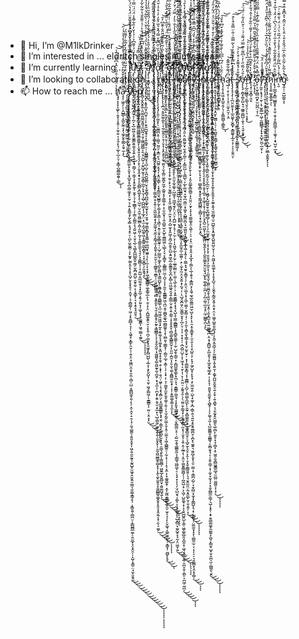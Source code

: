 - 👋 Hi, I’m @M1lkDrinker
- 👀 I’m interested in ... eldritch singles in my area
- 🌱 I’m currently learning ... j̷̨̨̢̧̢̨̨̨̧̢̧̡̧̧̡̧̧̧̢̢̧̡̨̨̧̨̨̡̨̨̡̧̛̛̛̛̛̲̜̦͖̟̫̮̯̲̣͉̜̥͇̲͈͓͕̮͓͔͓̺̱̩̥̪̠͇͚̝̙̠̰̦͉̜͍͙̱͇͉̟̰̖̗̻͕͉̘̝̥̠̜̪̙̫̮͚̪̹͕̙̫̱̟̰̼͓̱͕̖̩̥̩̺̗̮͕̥̥̱͔̣̯̬̩̣͉͕̻͇̗̹͖̣͎̟̱̪̻͎̞̗̹͔͖̘̟͓̳̙̯̮̹̠̜͍̝̤͓͖̪̤̭͙̠͈̯̤̩̻̦̤̺͔͈̳̺̼͓͍̹̙̗̣̯̜̭͓̣̠̯̜̘̜̰̘͚͚̠̗͈͈͓̱͓͎͖̦͍̯͈̰̱͕̰̭̺̥̫͖̘̭̮̬͈̮̮̳̘̼̹̳̝͇̗̥̹̣͙͇̯͍̜̻̪̤̦̞̳̺̻̲͚̦̠͍̰̲̟̞̤̝̭̯̦̦̝̺̜̟̳̠̤̘̼̝̮̱̭̼̓̍̋̍̀͆̅̊̋͗̈͑̌͐̽͆̉̍͛̂̇̑̄̈̈́̽̔̈́̀̋͒̂̽̒̓̔͊̌̈́̉̑̈́̐͂͋̈̓͆͒̀̆̊̎̈́̈́̔͑͛̐̅̉̆́̇̄̄͆̀̈́̈̈́͐̋͐̐͛͐̽͋͑̉̏͐̀̎̆͆̉̓͒̈́̋̇̓̄̏̈́̂͐̊̈́́̔͑̓̏̉͆́͐̈́͛͌̋̀̉̀̈́̈́͂̎̓̾̍̀̑̈̈́̆́̃̅̎͗͊̓͂̈̓͋̅̏̃͗͛̈́̓͗̓̇̿̒͛͂̍̈́̀̈̈̓͛́͛̒̄̆̊͛̿̏̀͊̂͛̂̓͊͋̋͛́̊̆͊̋͆̆̈̀͒̀̂̿͆̈́͆̇̂͌̃͐̌̊͆̌̏̍́̇̇̃͋͗̎̎́̏͊̅̈́́̊́́̈́͌̓͑́̍͋͋̉͐̀̍̒̈́̑͆͋͆̾̎̐̀͆̆͗͘͘̕͘͘̚̕͘̚̕̚͘̚̚͘͜͜͜͜͜͜͜͜͜͜͜͜͜͜͝͝͝͝͝͝͠͝͝͠͝͝͝͝͠ͅͅͅͅͅͅͅͅͅͅų̴̧̨̨̡̨̨̢̡̨̢̛̛̛̛̛̛̛̛̜̬̗̮̙̙͖̬̪̣̫̮̩̞̦̪̗͙̲̣̺͖̩̮̭̼̱͇̮͍̱̬̯͓͍͕̗̯̦̖͉̤̳̗͕̣͚͔̞̝̥̬̰̥̹̱̭͎͉̩̱̹̲͇͓̹̗̩̳͓̰͇̼̝͉̯͍͖̦͔̤̟̖̲̠͉͇͓̪̪̲̲̭̬̣̳̗̫̭̪̯͈̺̠̯̱̥̰̜̙̹̥̳̟̜͉͓͙̥̞̘͈̱͉̏̔̾̀̀̌̈́͗͌͆̉͗̉̔̆̓̎͋̅̄̾̈́̈́̈̿͑̽̀͆̐̃͌́́͑̒̾̌̔̅̀̎̃̔̓͋͑̍̉͋́͌̇͂͂͊̀̑̈̃̑̔̑̈̂͋́͊͗̄̾̓̎̊̀̈́̔̍̎̈́̓̑͋̑̑̄̀̂̇̏̇̋̀̌́̈́̌̉́̒̋̌̽̑̽̇̇̄͐̓̿̽́̿̓͗̋̀͌̈́͌̈̉̔̽͆̿͒́̀͑̀́̂̏̽́̇̆͛̌̎̊̉̐̿͑̽͗̓͑͒̐͛́̊̿̿̓̀̉̈͗̋̓́͑̈́̎̏̎̓̾͐̆̌̄̃̓̏̉̚͘͘͘̕͘̕̚͘̚͘̚̚̕̚̚̕͜͝͝͝͝͝͝͠͝͠͝͝͠͠͝͠͠ͅṡ̸̨̧̡̢̡̧̡̡̨̨̡̡͚̟̝̙̜͕̫͚̜̼͈͎̖̲͕̖͇̳͖̻̳̱͇̯͇͍̙͎̮̟͈̝̯͉̖̗͓̖̦̯͙̭̝͓̞̩̝̮̪͇͕̪͚͓̖̙̜̺̫̜̤̠̭̼̜͈̻̲̻͕̪̩̱͖̹̰͔̝͉͇͈̱̼͕̘̘̗͉̖̳̻͎̜̞̣̰̺͔̼̲̫̫̯̗͎̟͈̲̠̝͍̗̤͍͓͎͚͎͙̘̟͚̱͇͎͖͉̰̳͔̼͍̆̀̀̎́̿̾͜͜ͅͅͅͅͅͅt̴̡̡̢̡̡̧̧̨̨̧̧̧̛̛̛̻͎̮̭̬̯̭̜̱̤͚̯̤̳̮̭͈̘̼̺̰̤̘̮͔̰͚͖͚̺͕͈͔̠̰̺̹̗̫̯̺̘̰̝̩̼̟͇̦̲̰̦̙̟̮̩͎̺̹̪̪͚͎̖̗̲̟̤̣͉̫͕̰̞̺̰̥͖̩̥͇͍̰̲̝̻̟̜͔͓̤̬̻̹̗̼̱̭͉̟̑̈́̐̋̋̒̑̒͆͆́̆͌́̐͐̇̉͑͌̄̐̔͋̃̀̃̒̏̐̍̐͌̏̍̍̈́͑͛͌̐̌͌͘͜͜͜͜͜͜͝͠͝͝͝͝ͅͅͅ ̴̨̨̨̢̢̨̧̨̡̡̧̢̨̡̢̛̛̛̛̛̛̛̛̛̛͎͍̥̲̮̗̪̮̥̜̦̙̣̬͈̰̺̭̘̞͔̭̞̺̘̠̹͕̺̳͇̮̘͉̺̣̺̦̞̪̮̺̼͇̤̮̖̞̰̥̻̘̪̪̞͚̙̰̫̞̝̖̗̮͈̜̼̘͚̫͓̻̞̥͍͇̼̜͖̪̱̟͖͍̩̗̙̦̼̜̙̝͙̗͖͔̫̮̳̳̠͚̩̳̥̲̙̖̜̱̠͓͎̤͔̪̲͚̭̭̖̮̣̹̟̭̜̪̗͚̱͔̘͈͖͓̙̻̺̺̖͔̲͕͎͙̙̬̺̞̜͉͈̜͖͉̙̻͖̜̖̱͇̳͎̦̰̤̜͙̤͓̙̤͋̎̄̂̂̋̆͊̽͑̀̋́͑̌̌̀͑̀̆͛̇̀̏͋̔̔̔̾͛̑̑̈́̆̌̓̊̏͂͂̌̋̑͌͊̊̓̍̾̏̈̈́̑̎̌̐̎̎̐̽̐͊́͌͑͛̀͊̍̎̆̀͌́̈́͂̀̂̈́̀̈́̄̏̊̓̀̽̈́̎̈́͊̽͋͐͋̍̉̏̈̏̏̈͆̄̈͂́̃̔̽̿͆͗̉́͑̋̀̅̏͌̀͌̈̐̆͋̈̒̀͋̐̀̃͒͛͌̀́̋͆̂̈́͒́̏̒̐̿͌̅̾͒̊̈́̐̈́́́̂̀̂͛̈́̇̄̈́̐̅͒̈́̈́̏̀͛̀̽̆͒̑̅̃͊̀̃̈͛̕̕̕͘̚̕̕̕̚͘͘͘͜͜͜͜͜͝͝͝͠͠͝͝͝͝͝͝͝͝ͅͅͅͅͅą̷̡̨̧̛̛̣͍̳̟̭̤̺̤͚͈̺̉̅̈́͊̌͋̎̍̋̊̔́̒̀̋̐͋̀̒́̂̂̑̋̏̀̓͑̇̑͌̍̊́̽̓͆̓̌̒̉̿͐̅̄́̑̃͒̐̃̓́̐̅̑̂̽̅̂͂̾͛̌̈́́͋͒͑̅̀̀̎͌̀̇̇̋̈̀͊͆͊͊̽̌̿̓̿́̾̒̂̈́̓̏̒͗̈͒̓̈̍̇̋͌̊͑͛̚̕̕͘͘̕͘̕͘͘͜͜͠͝͝͝͝͠͝͝͝͝ͅ ̸̢̧̢̛̗̮̭̺̭̞̘̪̤̜̰͈̳̱̜̖͈͖̬̰̭̘̻̩͓͓̮̲̝̗͉̹̬̣̩̫͔̲͉̹̤̣͙̱̥͈̪̭̝͕͇̙̲̠̗͚̞̳͓̳͓̱̾͛͆̏̌̏͋͛͗͐̿̋̌̎̎͂̽̒̀͒́̊̐̃̋̄̃͌́̋͒̾̀͗̑͒͗̉͂̔̉͗̋̎͊́̈́̌͆͊͆̾͆͗͗͆̇͐͆̀́́́́͌̿͑͆̉̃̔̃̍̈͂̓͆͐̀̌͆̅͗̑̈̄̀̓͗̇̎͑̓͒̾̇͑̑̓̚͘̕͝͝͝͝ͅl̸̢̧̢̧̨̨̢̧̧̧̡̡̡̢̢̨̢̡̨̨̛̛̤̩̬̞̗͉͎̦̲̣̻̲͍̳̠͚͉̞͈̗̪͎͓̫͔̲̘͉̙̘̥̘̱̜̙͔͇̝̟̭͍̠̹̼͚̰̯̣̥͙͍̹̹̱͖̼̮͍͙̖̟̰͚̩͓̮̲͔͕̳̘̼͕̭̮̱̹̗̥̮̮̣̠̖͚̳̥͉̱̻̹̹̤͈͖̭͖͈͍͕̻͙̱͈͈̙̤͉̯̦̟̳̝̥̙̰̙͙͇̲̳̞͕͕͉̥̬̰̼̹͙͚͖͈͓͚̯͖̰̙̰̖̪̭̦̞͉̟̲͕̹̪͙̙͔͍̖̬̫̣͙̲̣̙͉̺̜̳̰̦͚̙̩̯̖͍̹͈̱͓̬̩̦̱̰̯͖͖̳̱̥̻̝͓̦͎̭̖̼͓̫͍̥̝̯͍̻͇̬͚̬̬̥͓͈̝̝̭̞̰͔̝̹̯̖̠͚̠̏̄̐̋̾͌́̀͐̅̐̄͗́̉̈́̔̍̌̍͒͗̀̒̉̉̈́̈͑̾̓̌̒̈͂̿̄̉̆̌̿͂̈́͊̐̆͑͋̋͂͑̚͘̕͘̚͜͜͜͜͜͜͝͝͝͝͝ͅͅͅͅͅơ̴̢̡̡̨̢̧̡̡̧̧̢̡̡̨̨̨̧̧̨̡̨̛̱̤̦͚͓̙̠̤̫̳̪͕̥̣̤̳͉̰̫̤̗͙̳̤̙̘̫̺͍͔̥̘͎͙͈̤̞͇̜͔͙̗͇̰̮̖̺͇̗̰̙̯̰̖̥̖͇̣̣͉̳͔̣͍̠̬̟̰̭͇̮͍̜̜̺̗̫͇̰̜͚̝̖̪̙͈̻͙͉̳̫̺̙̹̼̲̬̱̻̤̥̯̻͇̲̹̘̲̤̰͖̤̯͖͖͉̟̰͓͔͍͚̗̘̘͚͔̥̞͖̮͕̥̞̯͉̣̱̣͙̟̹̯͉̤̜͖̥̦̘͙͉̝̻̤̗͔̯̲͚̯̳̳̙͓̟͈̜͎̳̝͔̫̤̪̥̮͙͕̘̣̤͇͉̱̙͍͎͇͚̻̦͖̮̼̲̗̭͍̻̤̟̭͈͚̺̘͍̖̍̾̊̈͑͗͐̏̇̋͆͊̊̿́̂̽̊̅͐̌̒̓̇̊͐̍̌̈́̊̈́̇̽́̍̄́̍͑̃̓̍͗̋̔̓̎̓̒̓̾̈̓́̉͛̈́̽̊̏͗̔̈́̇̿̉͒̿̍̾͂̐̐̎͐̐̑͗͐͒̉͒̃́͗͒́̍͐̀͋̏̎͊͗̽̇̉͊͂͗̎͑̊̀̍̈̓͋͒̈́͐̆̂͆̊̌͋̃̉̒͛̇̈́̂̃̆͌́͑̈́̀̎͗͆̉̈͗̏̆̍͗̂̾͗̂͑̉̾͂̒̊͌̈́̓̀̂́̓̀̀͋̓͋̂́̈́̃̉̃̏̒̂̐̈́͑̄̔̎̇̈́̅̀́͐̏́̐̓̍̆̀̐̍̐̓̅̀͂̍͂͊́̚͘̚̚̚̚̕͘͜͜͜͜͜͜͜͜͝͝͠͠͝͝͠͝͠͠͝ͅͅͅͅͅͅt̸̢̢̧̡̡̡̡̢̢̡̧̢̢̢̨̨̧̛̛̪͕̣̱̯̬͚̣̰̙̜͎̼̦̬̭̗̠̩̖̹̬̞̜͓̭͙̥̞̰͉̼͈͉̦̬̗̳̤̼̱̪̟̰̼̗̮̲͍̞̥̖̳̲̜̟͕̹͈̯̬͎̹̭̠̻͍̫̤̟̺̥̫͇̲͖̤̖̲̲̖̗̘͔̝̻̱̦̣͇̳̲̤̤̲͔̪̞͔͔̦͈͈͎̮͇͇͍͖͉̪̤̭͎͚̻̭͚̘̲̪͇͚̥̖̝̖̫̻͈͎͚͇͓̦̦͇̤̹̲̘̝͚̦̩̗̣͔̟̩̹͉̹͚̫̟̼̱̙̱̱̞͚̩̦͍̹̗̞̫̗̰̬̤͚͎̮͎̭̜̤͚͉͎͖̖̻̳͍̠̩̰̣͓̦̦̦̝̖͙̼̣͎̟͚̱͚̭̜̣̭̙̰͖͔͇͇͕̲̥̼̠̫̥̠̘̖̙̠̬͚͉̝̲͍̼̫̰͕̦͙̳͓̦͖̺̙̙̥̎̄̔́̄̏̀̎͑̃͛̃̊̄̎̈̆̂̑̇͊̄͆̓̑̚͜͜͜͝͝ͅ ̵̨̧̛̛̛̛̝̙̟̗̯͙͖̹̱͕͆̀͒͐͗̇̐̆͗̀̌̐͂̒̈́́̓̋̅̀̈̅͊̀̽̂̀̎͛́͛̀͑̇̒̇̇͋̀͌̂̂́̾͆̍̏͊͂͌͛͒͆̈́̀͗̀͊͐̉͊̏̏̏̔͒́̊̐̓̑̆̅̅̀̏̄̆̓͂͋̋̌͑̀̓͐̓͌̆͆̈́̿̕̚̚͘̕̚̕̚̚̕͝͠͝͠͝͠͝ơ̵̡̢̡̨̨̨̢̨̧̢̡̨̨̡̢̨̢̢̨̛̛̛̛̛̮͕̦̯̲̱̫̘̰̮͇͙͚͈̬͓̼͓̤̣̻̲̳̫̟̬̥͍̬̪͕̲̻͓͎̝͎̟̰̗͕̙͎̠̰̘̳̗̜̟͓̼̦͖̻̬̜̰̮̦͓̭͔̺̫͓͓̭͖͎̱̪̗̲̤̭̥̯̺͕͍͖̭̲̣̰̱͇͈̙̬̪̣̙̻̦͈͖͚̘̯̘͍͎̳̲̣̬͔͍͎̱̦͇̹͎̞̞̥̭͓̣̻̠̳͓̻̳̼̬͕̹͈̰͕̪̯͎̗̱̣̮̖͚̣̭̪̳͍̼͕̟̜͎̩͕̱͚͚͎͇͕͔̫̩̙̍̆̔͌̀͊̀̽̎̌̾̊̓̇̈̿̈́̐̇͗͗̑̒̂̅̄͋̿̍̈̀̽͗̊̈̊̌́̊̽̅̇̋̇́̂̐̌̌̊̑̀̈́̏́͊̇̏̾̓́͆̑͋͗̋͛̒̉̅́̆͌͒͊̽́̈́̓͗̑̿͂͒̃̈́̅͗̈́̋̍̇̓̾̑̀̉̈͊̃̄̈́̀͋͋̀̏̇͗̔͗͆̄́̎̓̓̊̈́͒͑͛͆͑͌̅̍̑̄̾́͋̋̎́̑̎̎̅̊̆͒̆̿͊̾̏̽͆̏̀̓̆͗̈́̀̿͋͋̄̇̈́̀̐͂̔̀̓̌̑̾̋́͑̈́̀̔͒̎̒́̈̓͒̑̓̀͊͛̍̅͋͐͑̐̈̊̃͋̈́̓͌́̈́̈̊͆͋͑̈́̉͒̀̏̆͗͛͌̓͊͋̽̄͆̐̾̐̾̾́̔̓́͊̽̀̓̽͗́̔̌̓̔̂́͌͒̆̿̊͐́̍͘͘̚̕̕̚̕̕̚̕̕̕̕̚͘̚̚͘͘͘̚͜͜͜͜͜͜͜͠͠͝͝͝͠͝͝͠͝͠͝͝͝ͅͅf̷̧̨̢̨̡̢̨̧̧̨̧̨̢̡̢̧̡̡̨̧̧̨̨̧̡̢̧̧̧̧̨̧̡̧̧̻̫̪̖̩̘̯̦̬̮̝̳̗̗͕͈̭̙̜͈̫̞̼̞͚̠̜̺͖̥̹͖̲͓̫̘̙̤̞̤͕̩̪̺̫̘̹̥̦͕̫̣͕̦̩̝͖̮̗̲̖͓̗̫̗̣̫̲̯̰͇̤̙̜͚̦͉̲̜̭̹͕̣͓͍̮͇͇̝͔͓͉̟̺̝̞̮͇̱̲̻͇͎͙̘̻̭͚̰̖̜̰̜̺̗̬̦̳̠͓͎̻̺͚͓͇̙̟̪̦͓͉͙̳̳̹͚͈̘͔͕̙͍̟̳͇̥͚̦̣̮̖̻̳̤͕̠̹̗̺̼͔̱͉͇͇̱̰͕͔̲͇̘͖̺͖͎̠̜̘̟͙̩̩̖̗̤̘̺̬͉͎͚͕͔͕͓̼͚̝͈̠̺̝̻̤̘̰̬̺̥̞̘̰͎̤͖̮̹͍͋̿͂̓́̾̾̈́̉̈́̑̂̔̉̐͛̀̓̿̈́͗̆̓͘̕̕͜͜͜͜͜͜͝͠͝ͅͅͅͅͅͅ ̵̧̨̧̡̡̨̧̢̢̨̛̛̛̝̮̮̤͎͔͈̫̬̺̣̫͍̞̠̠̩̭̼͈̳̖̦͕̘͉̤̪͍͉̥̲͈̱̤͚̪͚̟̝͕̹̟̰͈͈̼̥͓̭͍̭͖͉͈̮̺̺̜̖̬͖̫̜̯̫̬̖̹͔͎̥̣̖̠͕̳̼̼̎̏̅͆̇̍͊̑͗̓̋̋̔̓̄͗̋̍̋̐́̐̓̃́̄̽̂́́̅̒̈̎̋̆͛̐̌̑͗́̔̏͑̒͋̅̾̈́́̏̈̎̋̎̆͑͌͋͌̍̔̉̓̊̐̃̾̾̀̀̿͆͂̾̆̎͊̆̒͆̾̆̍́̓̈͆̓̈̀̂̀͂̀́̈́̒̌̉̈̐͊̿̏̐̒̾̏́̇̄̃̀̑̉̐̏͌̄̔̍͌̓̿̆̃̇͆̈͂͌̐̃͒͂̓̈́̂̌̈́̈̅̈́̂̅͒̾̋̓̏̒̒̃́̑̚̕͘͘̚̕̕͘̚̕͜͜͜͝͝͝͝͝͝͠͝͝͝͝͠͝ͅͅͅc̸̢̨̢̧̢̢̡̨̧̧̧̧̢̡̨̢̨̢̢̡̢̡̢̢̢̧̛̛̛̛̛̛̛̛̹̥̩̘̞͙͉̞̤̳̞͇̖̫̰̰̦̫̭̤̤̣̙̼̹͖̗̖͚̦̩̺̲̝͎̰̤͇͇̦̘̝͔͕͕̬̖̦̟̞͎͖̲̜̘̻͍̮̰̟̬̪̤̜̗̥̲̫̥̼̜̲̼͍̜̣̙̣̰̦̥̰͔̤̟̬͍͙̩̰̘̣̦̣̖̺̘̬̪͈̗̤̼̯̳̠̬̟̗̪̗̤̹͔̩̦̞̣̟̩̦̣̪̭̺̤̺̞͕͎͖͔̘͔̮̗͎̹̙̜̭̫̤̠͕̰̭̘̭̦̗̖̫̰̣̮̦̳̘̟͕̞͇͓̻̜̰͙͎̜͈̥̜̞͍̣̯̩̰̲̗͎͕͈̤̩͚̬͈͇̼̻̗̩̦̪̭̺͔̠͕̖̺̦̺̱͚̖͙̣̝͎̬̺̺͍̺͎͚̠͖̬͚̠̻̯͓̪̭̝̜͖͉̟̺̯͙̲̦̯̪̝̯͎̯̪̙͕̪͖̦͖̪̦͋̃̍̓͒̀̏̈̐̽̅̿̐̑̋̈́́̊̌̀͛̔͆͌̈̎̽̂̋̄͊̑̾̎̾͌̊̑̀̃̎̔̌̀̋̈́̎̈̂̽͌̾̍͊̓͗͑̄͆͒̈́̆͂͂̂͒̂̄͊̆́́͌͌͐̅͛͋̒̈́̆̑̓̐̏͒́͒͛̽̒̈̑̈́̋̓̐̏͒̈̔͆̔̀͐̄͆͌́̂̎̂̓̈́̊́̅̌̄͌̈̋̎̊̒͂̒̊̑̔́̉̽̀͊̾̎́̆̍͘̕̕̚͘̚͘͘̕̕̕͜͜͜͜͜͠͝͝͝͠͝͝͠͝ͅͅͅǭ̴̨̨̢̢̨̡̧̧̡̨̢̢̨̡̢̡̡̨̢̧̨̧̨̧̛̛̼̤̣̗̻͉͈͔̤̯͚̰̬̤̟̼͕̭̞͚̠̹̣̙͇̫̺̣̣̖͇̺̖̣̦̲̙͚̮͉̝̫̘̪̣̳̤̣̟͚͙͕̺̳̮̪̹̘̮͖̤͈̞͓̻̮̺͕̲̩͖̩͓͍̗̖̣̤͇͓̘̮̱̣̬̳̞̦̗͕͈̤̖̫̲̝͔̞͔͖̜̮̺͎̫̙͇̣̘̦͔͕̼͕̝̻̞̬͕͇̜̥̟̮̠̰̥̮̠̹͙͎̜̻͇̝͇͉͔͎̯͇̻̦̝̺̦̩͇̫̺̞̲͖̙̩̱̰̠͙̻͚͈͍̞̠̼͚̟̻̼̱̗̠̘̲̬̫̗̘̬̠͓̱̣̹̥͓̬͚͇͈͍̩͉͉̬̭̼͈̤̣̰͙̱̫̲̙̮̜͈̝͍̗̣̖͗̎͊̈́̄̄̄̅̊̈́̀̉̃̿͛́̿̐̽̿́͛̽̒̔̄́̇̐̓̂̈́͂̏̽̃̀̈́̏̒̑̒͑̀̊̓̈́̿͛̌̆͆͒̋̐̏̎̉̽̀̒̇̾͗͂͋̈̄̽́̈́̅̾͋͋̿̉̿͛͆̓̏̂͌̿̋͊̔̃̌̀̏̌̌̈͂̓́̆͊̎̇̀͋̉̓͂̃̃͆͑̋͗̍̔̐̓̏̌̅̿̃̈́̐͋́͒͆̐͘͘̕̕̚̕̚̚͘͜͜͜͜͜͠͝͠͠͝͝͝͠͝ͅͅͅͅͅͅơ̸̧̡̧̢̡̧̧̢̨̡̧̨̡̨̨̧̧̧̨̨̠͓̬͉̫͈̮̲͍̖̦̦̥͈̪̺̥͍̥͖͚̞͙̯̳̝̦̥͓̯̙̱̹̜̟͎̯̗̤̳̥̻̼͇̠͓̝̤̱̤̩̮̙͕̟̖̟̼͚͚̝̯͕͖̩̜͕̠̣̗̟̤̮̮̜̥̭͔͙̲͓̜̦̳͕̖̲̩̯̥͉̝̳̪͕̗̝̼̘̰̘̲̯͈͇̤͖̫̜̺̞͙̙͎̠̯͔̥̞̳̱̟̩̫͎̮͕͔̣̟̺͈͕̜̙̟̗͖̗̺͓̹̙̥͓͕̙̫̫̫̩͍̣̺̖̟͚͎̞̪͔̻̜͍͉͍͈̝̥̬̱͈͇̪̥͕̪̝̖̫̱͍͉̰̯̪̟̱͓̖̯̠̣̳̣̘͕͇̪̗̺̦̘̯̠̻̤̟̼̞̞̭̳̺̝͉̝̜̫̭̼͕̹̤͚̼̮͓͓̞̖͚̺̼̫̹͔͔̩̖̠̠͉̯͚̪͓̖̭͙͎̻̜̏̄͋̍̿̑̍̍͐̏͒̄͌̃̐̇̀̽͗͛̏́́̒̄͜͜͜͝͝͠ͅͅͅl̷̨̧̛̪̱̝̰̩͙͓̦̤̬̦͙̞͔͔̩̘̇̆̌̋͊̏͆̀̍̉͒̒͛̎́̑͆̑̿̂̂͗̏̂̄̾͗͑̇̽̀̔̋̐̈́͆͌͊̊̈́̎͆̎̎̈̓̈́͋̒́̉̓̐̔̆͋̈̂̍̅̀̆̌̽̆̅̿̊̀̈́͑̃̓̋̍̽̒̅́̑̍́̄̇̓͌̒̒͊͒̍̍͒͆̈́̿̓̅̃̈́̍̀́̔̂̅͂̓̃́̈̂͌̈́̈́̀͋̏̇̆͆̂͘̕͠͠͝͝͝͝͠ͅ ̷̡̨̛̛̛̛̛̛̛͚̜̪͕̠̖̯̥̖̹̟̟̞̪̹̹͎͔̫̟̝̩͎͔̲̳̞̺͍̺̥̝͚͕̘͔͙̱̲͇̥͈̮͂̑̄̋̑̃͗͋̑́̈̿̿̓̔̀́̓̓̽͋̈́̊̓̒̒̒̔̉̅̈́̈́̇̅̓̇̏͑͑̆́͊̔̈́̍̽̊̐̆̇̇̀̄̎̓̄̾̎́̈́̂͛̋͐̉̎͋̈́͗̑̀̊͂̈̇̋̋̏̽͋̈́̽́̂͌̌͆͒̈́̉̒̇̃̾͗͐́̅̈͗̒̀̆̍͗͒̀̆͂̉͛̔̆̍̌̌̉́̉̏̐̅̊̑͋͒̾͆̀̀́̀̈́̉͛̀̀̈́̅̊͌̎̾̄̈́̊͆͐̈̿̉͗̊̅̀̊̃̃̿̊̏̀̾̐̂͑͑͊̐̐̄̃͑̏͒͒͆̌́̆̿̂͐̊̑̆͐́͌͐͌̋́̌̀͑͌̽̑͐́̅͋̈́̂̏̽̈̐̀̆̓̀̄́͐̇͋͛̉̕̕̚̕͘̕͘͘͘̚͘͜͜͠͝͠͠͝͝͠͝͝͠͠͝͝͝͠ͅs̸̡̧̨̨̨̢̧̨̧̨̡̡̛̛̛̛̛̛̗̟͍̭͚͚̰͓̣̥̖͍͉̺͓̠̥̻͇̬̯̝͔͇̗̥͇̜̼̤̬͇͕͖͚͚̝͙̟̮̦̗̘̝͕̹̮̻̥͇̝̞̬̙̗̳̘͇̺̳͕͚̺͔͙̜̬͔̗̙͈͕̭̏̆̃̊̽̆͐̀̊̑̈́̆̌́́̀̇͋̽͌̓̂́͗͌̋̎͒̂́̉͛̀̃͂̐̀̊̈͋̋̐̊͋̎͑͌́̓̈́̈́̄̌̋̿̅̋͐͒̕̚̕͜͜͜͝͝ţ̶̡̧̧̨̡̨̢̢̨̡̧̢̛̛̛̛̛̛̛̛̛̛̼̠̬͇̰̘̠̪̼͙̦̦̹̘͕̙̱̭̼̬̤̥̦͔̝̞̖̱̳̼͉̗̯͇̗͇̯̬͔͓̭͔̖̖̞̝̞̬̬͔̬͉͚̠̣͎͚̩̩̞̖̦͚̙̙̤̝͓̪̠̼͖͙̹̦̱̱̲̪̤̱̬͍̙̖͔̯̮͈͚̼̟̬̤̮̮̖̘̺̙̥͚͕̲̩̫̪̣̦̗̪̦͚̹̲̮͎̥̤̲̜̺̳̥̪͕̙͌̿̄̂̈͗̆̀͗͂̍͛͋̎̃̔̾͛̽̑̌̈́̐̆͌͊̅́͆͛̆͋̀̊̾̂́́̑̃̅̃̀̓̋̂̈́̋͂̎̃͌̓̿͂̾̋̐̈́̂̆͒̐͒̀̍̂͋̀̓̏͊̈́͗͋̒̐̀̊͆́̅̍̄̍̏̄̏̏̏́̍̾͋͛̔̾̈́͆̍̃͒̾̇̀̇͒̉͌̄̑͗͒͊̂̓̓̉̑̍͑͑̉̉̈́̏́̊̋̈́͑̎̏̇̋̓̈́̎̈́͋͗̏̒̇̈́̓́̌̋̈́̒̓̒̈͒̌̈́͑̎̔̃̊̎̉̾͋̌̐̆̀͌̿̐̑̉̊̋̔̀̏͗̓̂̋̈̾͋͗̋͗̉͆͛͒̓̓͆͌̈́̓̓̾͛̂̋̈́̓̿̾́̋̕̕̚̕̚̕͘̚͘̚̚̚̚͘̕̕̕̚̕̚̚͜͜͜͠͠͠͝͝͠͠͝͝͝͠͠͝͝ͅư̷̧̨̧̨̡̨̨̧̨̧̨̢̢̨̨̡̨̡̨̧̡̢̨̨̨̡̨̧̧̢̡̡̨̡͙͍͚̝͉̲͓̟͚̩̮̗͉̭͍̜̻͈̮̪̘̞̤̞̲̫̮̹̦͖̻̗͓̺͚͍̱̹̬̪͚̠̻̗͎͉̦̜̗̼̫͈̥̮̠̜͕̞͔̗͓̜͍̱͉̥͕̼̮͕̖̦͈̬̘̬̣͚͈̤͈̪̞̬̖͍͈̹̗̮͙̯̣͔̮͙̪̼͓̭̫̤͚͚̜̪̣̯͔̘̝̻̺̜̝̺̮̱̖̜̟͖̟̬̘͇̗͍̣̜̝̞͉̹̱͈̮̘̱̰̱̙̗̖̻̥̜̩̗̗͚̖͉̰̦̘̺̫͚̳̝̹̳̳̘͔̬̻͈̞̘͔̦̞͍̹̳̦͙̹̼͓͙̼͉̖̙͙̯̝̪̳̼̠̳̗͉̺̩͓̥̜̝̟̯̠͇͚͚̞̼͚̰̩̙̪̥̙͇̮̥̺̟̮̦̭̪̖̼̹̪͇͈̖̮̯͒̀̂́̅̊̈́̊͑̉̋͆͒̑͗̍̑̾̃̂̈́́̒̓̎̎̍̃̉͋̓̆̍̏̎̔͋͋̃̈́̏͌̀̀͐̀̓̃̈̅̍̓͂͐̏́̉͋̀̓̎̂̒̌̽̅̑͒̍̉͑̊͛̈́̔̉̅̀̈́̈́͗̌̅̐͋̓̀͗̑͘͘͘͘͘̕̚̚͜͜͜͜͝͝͝͝ͅͅͅͅͅf̸̧̡̨̨̧̢̢̢̨̧̢̧̧̡̨̡̨̢̧̢̢̢̧̧̢̛̛̛̛̛̛̱̭͕͙̙̱͇̦̯̱̪͚͈͎̘̘̜̭̼̼͉̜͇̬̻̟̜̱̞͙̫͎̥̞̞̼̞̠̥͍͍͓͕̼͍̝͍̘̫͈̰̻̘̫̠̪̲̭̝͙̭͖̬͓̺͈͍̺̠̬̗̩͔̤̰͖̖̝͖͚̗̟͕͕̥͓̺͉̹̩̬̼̟̗͇̯͙͈̜̭͙̠̯͔̣͖̱̩̺͍͈͈̲͉̣̦̗̭̫͔͈̱̺̦̗̗̰͚̪͍͎͈̝͍̮̩̣͚̞̰̺̮̯̮̭̠͍͎̤̟̹͍͉̻̟͉̩̬̰͓̭̯̮͇͈̖̲̜̻̙̤͍̥͙͉̜̻͓̩̥͖̯̗̫̭̻͖̱͇̼̲̘̫̫̺̤͚͖̮͕̜̝̜̒͐̏̓͊̄́̔̑͋̋̇̓͒̓̄͑͋̄̈͐̍̈́͂̓̋͐́͂́͑̈̒͂̏̇͆̈̐͗̊͗̊͒͂̋̈́̔͌͊̔͂̑̑́̒̌̒̋̆̓̍̑͋̒̔̋͛̂̽̍̌̈́͗̇́͐͑̈́̽̿̿̊͌͐̄̉̅̉̏̐̑͌̈̽̉͂̎̆́̉̑́̒͐̽̎̉̒̒̉̎̈́̌̃̎̀̂͒̈̿̔̀̀͒͋̈́̌̉̂͊͛͑͌͗̿̈́̆̐͑͐͑̋̎̂͆̅̈͗̇͗̌̍̽̊͂̾̓̍͂̍̅̈͂̒̆̂́̌͑̓̈́͘̚͘̚͘͜͜͝͝͠͝͝͝͝͠͝͝͠͠ͅͅͅͅͅf̶̡̢̧̧̢̢̨̧̛̛̱͕̗̘͓̝̞͉͍̹̦͓̖̭̮̙͖̳̣̩̠̜̣̠̪͍̥͍͇̗͙̖̳̘̱̖̬͓̼̩̫͇̠͎͊̀͊͊͂̌̽̈́̇̊͑̆̑́̈́͐̂̋̽͛͊̃̓̓̎͂̽̓̎̋͑̆͊̿̎͆̽̊͛͆̅͋̉̓́͒͗̿̕͘͘͘͝͠͠͝͝͠͝ͅ
- 💞️ I’m looking to collaborate on ... n̵̢̻̹̘̪͍̒͐̍͒̂͂̉̇́̀̍͂̈̉̒̒͆́͠͠ǫ̷͙̟̝̦̦̰͍͇̞̙͈̭͉̳̙̣̯͉̙͈̱̱̬̟̼̼̳̫̖̥̼̹̹͓̬̹̩͈̲̪̺̤̪͂͂͜͜͜t̶̢̡̧̡̠͈͔̹͇̹̤͍̯̞̮̖̲͎̜̪̫̳͓̞̲̘̺̼̫̤͙̫̟͇̤̻̝͚͙̥͇̞̘̱͆̃̉͆̉̿̌̌̊͋́̆̓͐̍́̚͘̕̚͜͜͜͝ͅ ̵̢̯̖̺̖̯̦̾̍̌͋̾͂̈͘͜ͅr̶̨̧̧̧̡̧̛̰͇͕̖̯̻͉̹̤̰̬͔̬͚̦̣̟͕͈̩͙̗͚͉̙̮͎͉͓̟̝̲̱̾̌́̽̓̏̃͊̍̐̅̓̏̆̀̾̌̋̆̽̚͜͜ͅͅȩ̸̤͕͍̯̀̀̿̍̇͒̉̈́̉̏̆̅̈́̇͛̄̀̆̑͒͌̎̋͌̐̅̀͂͑̽͗̈̓͐̚̚̕̚͜͠͝͝ͅą̸̯̠͚͍͉͇̠̣̖͚̘̯̖̟͎̞̝͕̭̹͕͓͔̋͛͒́́̆̓̈̈́͗̀̔̋͊̐̋̾̉͛̋̑̋́́͑̈́̐̚̚͠͝͝ͅĺ̴̩̈͛̋͊͗̾̓͌̆́͛̕͘͝͠ļ̵̨̨̢̧̖̙̥̤͔̣̲̠͉̼̞̳̘͉̪̫̣͍̲̬̱̖̥̣̯̫̪̙͉̜̥̮̼̼̝̰͓̥̹̀̇͛̑̂͒̃̃̈̃̒̉̿̉̈́͒͑̀̈́̑̉̓̔͆̓̄͑̈͂͂̊̾͐͆̽͘͘̚͠͠͝ͅy̵̢̛͙͕͖̥̞̮̹̼̦̖͕͔͖̪̮̪̬͓͎̫͓̦͓̺̠̍͊̈̔͌͒̾͊͝ ̷̨̧̢̢̛̛̹̞̝̙̩̗̞͕͒̍̐̃̀̏̐̊̌͑͂͑̈̿͑͛͆̾͋̉̑͋̽̎̈́̓͗̿̽̽̂̚͝͝͝͝͝ͅi̷̲̺͙͛̐̎̐̇͒̅̆̉̊͑̀̓̾́̈́͗̐̓͐̊͐͆̄̈́͊̍͑̒̋͠͠ň̸̨̧̢̢̼̖̘͚̙͈̘͓̪̯̰̝͖̩̦̭̙̼̹̻͓̭̳͒̀͌͗̽̍͋͐̓̐̑̇̈́̓̆̀́̽̐̍̍̏̐͑̓̃̍̑̑̈́́̓́̈́̔͜͝ͅt̴̡̩͚̞̩͇̦̹̯̟̗̬̰͙̯̦͓̫̙̩̹̜̥̮̲̭͔̱̙̙̖͈̣̾͂̆́̏̀͗̊̐̔͂͋̑̆̓̑͊͂͊͑́̿̅̉̍̎͐̿̒̌̋̏̐́̚͠͝͝ơ̴̡̙͙͔̳͓̞̪͙͖̪̱̺̭̱̹̞̬̱̳̖̗̻͕̯̻͉͖͖̯̩͎̱͖͉̙̼̟̣̼̮̣͚̫̲̠͐͐̄̊̋̽͒̀̅͌̒̀͑̄̂̏̂̚͜͝͝͝ͅ ̶̢̮͇̠̯͈̗̣̣̱̮̜̘̲̖̳͌̍̉͐̒͗̾̓͋̉̈͊͊̀͊̉̈́́̑̏̒̀̅̀̚̚̚t̶̨̛͈̘̥̗̫͖͕̪̺̟̝͑̎͌͑͛͌̈̍͊͂̉̎̄͑́̔͂̒̓͌͊̑̆̅̓̓̄̓̈́̀̈̔̅̏̋̓͘̚̕͠h̴̢̧̹̥͎͈͖͙̞̺̱̣͈̗͉̜̥̳͚̺̩̯͇̭͗̑͂́͑̈́͆̀͆͆͛̀̐͌̇̊͑͛̽͊̽̌̈͆͒̌́̕͜͠͝ͅą̵̲̹̹̞̜̥̹̩̜̥̤̤̼̞̯̮̦͕̯̈͆́͌͋͂͌̂͝t̷̢̡̡̧̧̧̨͔̪̤̯̮̮͙̩̹̲̯͚̞̹̬̻̟͙̳͚̬͎̲̥͕̦͕̝͕̮͍̤͛͐͌́́̔̈́̏͋̍̃ͅ ̶̢̨̡̧̳̥̪͔͙̱͙͖̺̪̝͍̙̮͔̻̙̖̱͇̫̞͎͕͚͓̦͇͇͚̗̀̉̐̾͑͆̿̒̊͌͗̒̀͂̿͂͗͋̈̿̐͒̀͒̚͘͠͝͠ͅs̸̢̨̨̛̜͎̰̭͓͎͇͔̫͍̲͕̝͚͉̻͎͎̜̜̫̦̳̺̑̆̐͐́̽͌̽͗͒̀͐͐͜͜͝ͅơ̶̡̨̨̡͕̻͓͚̞̺̣̘͉̰̲͍̼̻̺̣̯̞̠͔͉̬͔̱̟̮̤̥͑̌́̓̃̋̋͗̓̍͆͌͑͊̿̈́͌͗́̇͗̍̆̏̒͋̇̇̈́̈́̕͜͜͠͝͝ͅṟ̵̛̜̗̲̯̫̺͇͉̠͇͉̮̞̤̦̩͉͔͙̞̾͗͌̌͂͊̊͑͆̀͋̾̾̇͐̚̕̚͜͝͠t̸̨̛̛̖͓̜̮͓̻̩̯̗̠̔̆̒͛͛̑͊͆̉͛̇͊̀̊́̈́͐̓͗̓͌͑̏͋͒̾̂́͋͐̒̕̕͝͠͠͝ ̷̨̰̩̟̞̓̐͊̇̐̄̒̂͑̄̑̎̏̃͛̃͛̊͌͋̌̎̿̔̆̿͋̇̉̑̄̂̆̋̐̾͛̃͊͂̕̕͘͝͠͝ͅǫ̶̹͕̮̥̪̻̪̬̙̫̤̺̪̜̞̜̰͒̿̽̑̀̈́̈́͊̑͌̄̑̍̀͗͊̒̏̀̍̎̇̍̑̿̓͊̀̇̿̑̋̋̈́̐̔̃̚͝͝f̸̡̗̰̱̦͙̘̘̜͈̜̩͉̫̥͇̲̜͖̩̫̪̻͇̘̗̟̟͙̺̟̤̪̜̲͈̊̌̋̇͐̾̈́̆̚̚͝ͅͅ ̶̨̡̢̨̨̧̜̹͍͎̘͙̬̖̙̭͙̝̝̗͉̼̼̘̮̫̱͍̼̰͚̖̯̯̃̽̈̎͑̕͜ţ̸̧̧̡̧̡̛͕̮͎̣̰̜͇͔̪̞̥̣̗̪̳̻̪̠͇͈̯͈͖̮͔̪͙̹̗͖̲̝̱̬̰͓̀͑̽̌̈́͆̑̐̊̊́̒́̏̀̆̈̽̅͛́̍͗̃̒̀͆̃̾̄̈̉̽̈́͌̏̐̓̈̃̒̆̓̋͆̕͘͝͝ͅͅͅh̷̛̛̝͎̠̥͍͚͙̲͈͍͕̎̆͌̍͗̈́͌̾̎̏͌̽̔̈́̊͋͂̀̋͌͋͗̈͐̅͌̾̿͂̐̍̋̿̓̽̚̕̚͘̕͘͝͝͝͝ͅį̵̢̛͎̲̪̟͓̳̤̺͇͓̟̣̥̫̜̯̞͔̗͍̻̳̠̜̹͚̘̜̝͉̺̮̜̲͙̊̑̂̇̏̈́̎̄̂̐͂͋́̔̐͛͂͑̒̆͐̈́̀͆͗̒̑̓̔̅͐͒͛̆̍̔͘͜͜͠͝͝͠ṇ̵̛̛̖̱͑͒͑́̾͆̋͂̍̎̊͑̓̊̾̉̈́̅̎͛̈́͑̈́͗̐͂̆̇͗̕̚̕͠ģ̴̘͍̠̜͍̺͚̮͕͒̔͂̆̀̇̃̑̀̅̆̀̅̈́̂̑̊͒͛̈̊̀̀̓̈̃̂͛̊͆͊̽̑͒̿͊̔̈̚̕̚̚͠͠͝ͅ
- 📫 How to reach me ... h̸̨̡̡̛̛͓̝̞͎͖̙̹̭͙̖̖̝͍̠͎̰͎͍̣̜̞̯̗̙̘̦̲̙̦̲͕̤̜͙͇̩̺̼̻͚̯͍̜̳̉̈̌́̔̇̑̋̏̇̑̔͆̎̋͗̅̾̕͜͝͝ͅͅa̷̧̧̹͖͈̗̦̹̭̺̳̖͙͖̬̰͈͔͙̖͚̗̬̥̼͇͔͈̘̼̹̟̋̎̈̄̌̉̊̐̆̑̓̀͋̿̏́͐̊̆͛̀̉̊̉̾̍͑̋̕̚͜͝ ̵̡̛͔͉͇̖̝̪͍͈̜͇͉̺̮̞̰̲̙̰̰̗͖͇͖͔̲̞̹̤͈͍̣̯̱́̈́̾͋̓̽̈́̊̅͂̈́̾̉̉͂̓̓̅͋̓͌̏́̕̚͜͜͜ͅy̸̧̛̟̻͉̝̜̥͖͙̥̻̼̻̰̩̫̣̰̦̆̌̍͆͂̿̐̃́̓̐̏̈̐͂́̿̾̋̎̐͐̇̐̋̏̂͐͂̉̏͘̚͘e̷̬̞̠̱̘̬̯͓̩̳̹̅̂̀̀͋͜ṕ̸̧̲̯̖̪͙͕͍̼̠̳͖̗̳͙̃̌̿̿̂̂̊̾̒̍̃͛̇̔̈́̐͆̏̔̎̏̚̕͘͝͠͠͝

<!---
M1lkDrinker/M1lkDrinker is a ✨ special ✨ repository because its `README.md` (this file) appears on your GitHub profile.
You can click the Preview link to take a look at your changes.
--->
